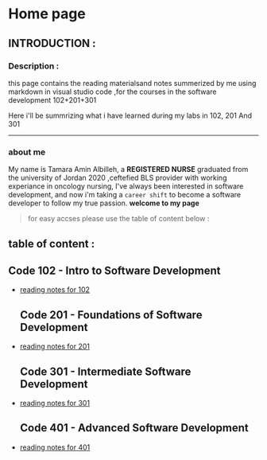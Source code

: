 # Home page 
## INTRODUCTION :
### Description :
this page contains the reading materialsand notes summerized by me using markdown in visual studio code ,for the courses in the software development 102+201+301

Here i'll be summrizing what i have learned during my labs in 102, 201 And 301

***
### about me 
My name is Tamara Amin Albilleh, a **REGISTERED NURSE** graduated from the university of Jordan 2020 ,ceftefied BLS provider with working experiance in oncology nursing, I've always been interested in software development, and now i'm taking a `career shift` to become a software developer to follow my true passion.
**welcome to my page**
> for easy accses please use the table of content below :


## table of content :

  ## Code 102 - Intro to Software Development
* [reading notes for 102](https://tamaraalbilleh.github.io/reading-notes/Code102Reading-Notes/reading-102)
  ## Code 201 - Foundations of Software Development
* [reading notes for 201](https://tamaraalbilleh.github.io/reading-notes/Code201Reading-Notes/reading-201)
  ## Code 301 - Intermediate Software Development
* [reading notes for 301](https://tamaraalbilleh.github.io/reading-notes/Code301Reading-Notes/reading-301)
  ## Code 401 - Advanced Software Development
* [reading notes for 401](https://tamaraalbilleh.github.io/reading-notes/Code401Reading-Notes/reading-401)

